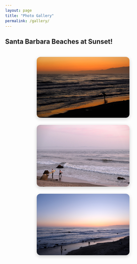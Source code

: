 ```yaml
---
layout: page
title: "Photo Gallery"
permalink: /gallery/
---
```

<!-- Lightbox2 CSS -->
<link href="https://cdnjs.cloudflare.com/ajax/libs/lightbox2/2.11.4/css/lightbox.min.css" rel="stylesheet" />

<!-- Lightbox2 JS -->
<script src="https://cdnjs.cloudflare.com/ajax/libs/lightbox2/2.11.4/js/lightbox.min.js"></script>


<style>
.gallery-container {
  display: flex;
  flex-wrap: wrap;
  gap: 20px;
  justify-content: center;
  padding-top: 20px;
}

.gallery-container img {
  max-width: 100%;
  width: 300px;
  height: auto;
  object-fit: cover;
  border-radius: 12px;
  box-shadow: 0 4px 12px rgba(0,0,0,0.2);
  transition: transform 0.2s ease-in-out;
}

.gallery-container img:hover {
  transform: scale(1.05);
  box-shadow: 0 8px 16px rgba(0,0,0,0.3);
}
</style>

<h2>Santa Barbara Beaches at Sunset!</h2>

<div class="gallery-container">
  <a href="/gallary/SB/1.JPG" data-lightbox="sb-gallery" data-title="Santa Barbara Sunset 1">
    <img src="/gallary/SB/1.JPG" alt="Photo 1">
  </a>
  <a href="/gallary/SB/2.JPG" data-lightbox="sb-gallery" data-title="Santa Barbara Sunset 2">
    <img src="/gallary/SB/2.JPG" alt="Photo 2">
  </a>
  <a href="/gallary/SB/3.JPG" data-lightbox="sb-gallery" data-title="Santa Barbara Sunset 3">
    <img src="/gallary/SB/3.JPG" alt="Photo 3">
  </a>
</div>
